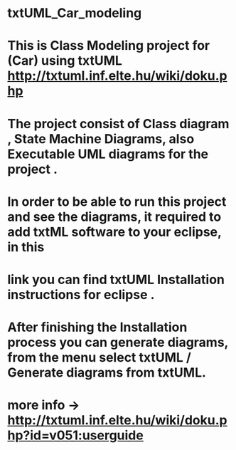 # txtUML_Car_modeling

# This is Class Modeling project for (Car) using txtUML http://txtuml.inf.elte.hu/wiki/doku.php
# The project consist of Class diagram , State Machine Diagrams, also Executable UML diagrams for the project .
# In order to be able to run this project and see the diagrams, it required to add txtML software to your eclipse, in this  
# link you can find txtUML Installation instructions  for eclipse .
# After finishing the Installation process you can generate diagrams, from the menu select txtUML / Generate diagrams from txtUML. 
# more info -> http://txtuml.inf.elte.hu/wiki/doku.php?id=v051:userguide 
